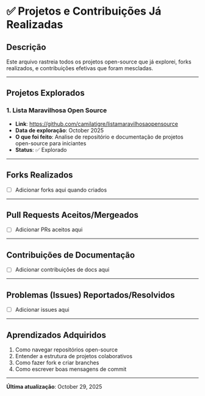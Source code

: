 # ✅ Projetos e Contribuições Já Realizadas

## Descrição

Este arquivo rastreia todos os projetos open-source que já explorei, forks realizados, e contribuições efetivas que foram mescladas.

---

## Projetos Explorados

### 1. Lista Maravilhosa Open Source
- **Link**: https://github.com/camilatigre/listamaravilhosaopensource
- **Data de exploração**: October 2025
- **O que foi feito**: Analise de repositório e documentação de projetos open-source para iniciantes
- **Status**: ✅ Explorado

---

## Forks Realizados

- [ ] Adicionar forks aqui quando criados

---

## Pull Requests Aceitos/Mergeados

- [ ] Adicionar PRs aceitos aqui

---

## Contribuições de Documentação

- [ ] Adicionar contribuições de docs aqui

---

## Problemas (Issues) Reportados/Resolvidos

- [ ] Adicionar issues aqui

---

## Aprendizados Adquiridos

1. Como navegar repositórios open-source
2. Entender a estrutura de projetos colaborativos
3. Como fazer fork e criar branches
4. Como escrever boas mensagens de commit

---

**Última atualização**: October 29, 2025
